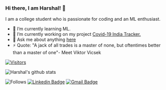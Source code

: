 ### Hi there, I am Harshal! 👋

I am a college student who is passionate for coding and an ML enthusiast. 



- 🌱 I’m currently learning ML.
- 🔭 I’m currently working on my project [Covid-19 India Tracker.](https://github.com/harshalstomp/COVID-19-India-Tracker)
- 💬 Ask me about anything [here](https://github.com/harshalstomp/harshalstomp/issues)
- ⚡ Quote: "A jack of all trades is a master of none, but oftentimes better than a master of one"- Meet Viktor Vicsek 

[![Visitors](https://visitor-badge.glitch.me/badge?page_id=harshalstomp.visitor-badge)](https://github.com/harshalstomp)

![Harshal's github stats](https://github-readme-stats.vercel.app/api?username=harshalstomp&show_icons=true&hide=["prs"])

![Follows](https://img.shields.io/github/followers/harshalstomp?style=social)
[![Linkedin Badge](https://img.shields.io/badge/-LinkedIn-blue?style=flat-square&logo=Linkedin&logoColor=white&link=https://www.linkedin.com/in/harshalpatel14/)](https://www.linkedin.com/in/harshalpatel14/)
[![Gmail Badge](https://img.shields.io/badge/-Gmail-c14438?style=flat-square&logo=Gmail&logoColor=white&link=mailto:harshalpatel14799@gmail.com)](mailto:harshalpatel14799@gmail.com)
